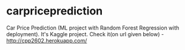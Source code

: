 # carpriceprediction
Car Price Prediction (ML project with Random Forest Regression with deployment).
It's  Kaggle project.
Check it(on url given below) - http://cpp2602.herokuapp.com/

